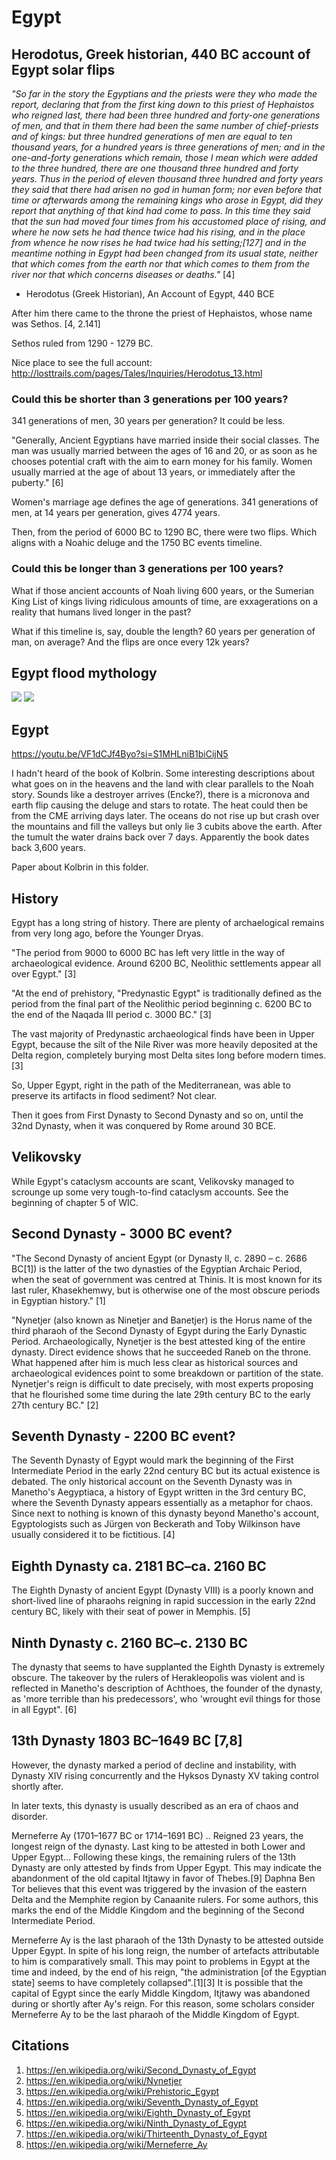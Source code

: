 # Egypt

## Herodotus, Greek historian, 440 BC account of Egypt solar flips

*"So far in the story the Egyptians and the priests were they who made the report, declaring that from the first king down to this priest of Hephaistos who reigned last, there had been three hundred and forty-one generations of men, and that in them there had been the same number of chief-priests and of kings: but three hundred generations of men are equal to ten thousand years, for a hundred years is three generations of men; and in the one-and-forty generations which remain, those I mean which were added to the three hundred, there are one thousand three hundred and forty years. Thus in the period of eleven thousand three hundred and forty years they said that there had arisen no god in human form; nor even before that time or afterwards among the remaining kings who arose in Egypt, did they report that anything of that kind had come to pass. In this time they said that the sun had moved four times from his accustomed place of rising, and where he now sets he had thence twice had his rising, and in the place from whence he now rises he had twice had his setting;[127] and in the meantime nothing in Egypt had been changed from its usual state, neither that which comes from the earth nor that which comes to them from the river nor that which concerns diseases or deaths."* [4]

- Herodotus (Greek Historian), An Account of Egypt, 440 BCE

After him there came to the throne the priest of Hephaistos, whose name was Sethos. [4, 2.141]

Sethos ruled from 1290 - 1279 BC.

Nice place to see the full account: http://losttrails.com/pages/Tales/Inquiries/Herodotus_13.html

### Could this be shorter than 3 generations per 100 years?

341 generations of men, 30 years per generation? It could be less.

"Generally, Ancient Egyptians have married inside their social classes. The man was usually married between the ages of 16 and 20, or as soon as he chooses potential craft with the aim to earn money for his family. Women usually married at the age of about 13 years, or immediately after the puberty." [6]

Women's marriage age defines the age of generations. 341 generations of men, at 14 years per generation, gives 4774 years.

Then, from the period of 6000 BC to 1290 BC, there were two flips. Which aligns with a Noahic deluge and the 1750 BC events timeline.

### Could this be longer than 3 generations per 100 years?

What if those ancient accounts of Noah living 600 years, or the Sumerian King List of kings living ridiculous amounts of time, are exxagerations on a reality that humans lived longer in the past?

What if this timeline is, say, double the length? 60 years per generation of man, on average? And the flips are once every 12k years?

## Egypt flood mythology

![](img/egypt-flood-myth.jpg)
![](img/egypt-excerpt-book.png)

## Egypt

https://youtu.be/VF1dCJf4Byo?si=S1MHLniB1biCijN5

I hadn't heard of the book of Kolbrin. Some interesting descriptions about what goes on in the heavens and the land with clear parallels to the Noah story. Sounds like a destroyer arrives (Encke?), there is a micronova and earth flip causing the deluge and stars to rotate. The heat could then be from the CME arriving days later. The oceans do not rise up but crash over the mountains and fill the valleys but only lie 3 cubits above the earth. After the tumult the water drains back over 7 days. Apparently the book dates back 3,600 years.

Paper about Kolbrin in this folder.

## History

Egypt has a long string of history. There are plenty of archaelogical remains from very long ago, before the Younger Dryas.

"The period from 9000 to 6000 BC has left very little in the way of archaeological evidence. Around 6200 BC, Neolithic settlements appear all over Egypt." [3]

"At the end of prehistory, "Predynastic Egypt" is traditionally defined as the period from the final part of the Neolithic period beginning c. 6200 BC to the end of the Naqada III period c. 3000 BC." [3]

The vast majority of Predynastic archaeological finds have been in Upper Egypt, because the silt of the Nile River was more heavily deposited at the Delta region, completely burying most Delta sites long before modern times. [3]

So, Upper Egypt, right in the path of the Mediterranean, was able to preserve its artifacts in flood sediment? Not clear.

Then it goes from First Dynasty to Second Dynasty and so on, until the 32nd Dynasty, when it was conquered by Rome around 30 BCE.

## Velikovsky

While Egypt's cataclysm accounts are scant, Velikovsky managed to scrounge up some very tough-to-find cataclysm accounts. See the beginning of chapter 5 of WIC.

## Second Dynasty - 3000 BC event?

"The Second Dynasty of ancient Egypt (or Dynasty II, c. 2890 – c. 2686 BC[1]) is the latter of the two dynasties of the Egyptian Archaic Period, when the seat of government was centred at Thinis. It is most known for its last ruler, Khasekhemwy, but is otherwise one of the most obscure periods in Egyptian history." [1]

"Nynetjer (also known as Ninetjer and Banetjer) is the Horus name of the third pharaoh of the Second Dynasty of Egypt during the Early Dynastic Period. Archaeologically, Nynetjer is the best attested king of the entire dynasty. Direct evidence shows that he succeeded Raneb on the throne. What happened after him is much less clear as historical sources and archaeological evidences point to some breakdown or partition of the state. Nynetjer's reign is difficult to date precisely, with most experts proposing that he flourished some time during the late 29th century BC to the early 27th century BC." [2]

## Seventh Dynasty - 2200 BC event?

The Seventh Dynasty of Egypt would mark the beginning of the First Intermediate Period in the early 22nd century BC but its actual existence is debated. The only historical account on the Seventh Dynasty was in Manetho's Aegyptiaca, a history of Egypt written in the 3rd century BC, where the Seventh Dynasty appears essentially as a metaphor for chaos. Since next to nothing is known of this dynasty beyond Manetho's account, Egyptologists such as Jürgen von Beckerath and Toby Wilkinson have usually considered it to be fictitious. [4]

## Eighth Dynasty ca. 2181 BC–ca. 2160 BC

The Eighth Dynasty of ancient Egypt (Dynasty VIII) is a poorly known and short-lived line of pharaohs reigning in rapid succession in the early 22nd century BC, likely with their seat of power in Memphis. [5]

## Ninth Dynasty c. 2160 BC–c. 2130 BC

The dynasty that seems to have supplanted the Eighth Dynasty is extremely obscure. The takeover by the rulers of Herakleopolis was violent and is reflected in Manetho's description of Achthoes, the founder of the dynasty, as 'more terrible than his predecessors', who 'wrought evil things for those in all Egypt". [6]

## 13th Dynasty 1803 BC–1649 BC [7,8]

However, the dynasty marked a period of decline and instability, with Dynasty XIV rising concurrently and the Hyksos Dynasty XV taking control shortly after.

In later texts, this dynasty is usually described as an era of chaos and disorder.

Merneferre Ay (1701–1677 BC or 1714–1691 BC) .. Reigned 23 years, the longest reign of the dynasty. Last king to be attested in both Lower and Upper Egypt... Following these kings, the remaining rulers of the 13th Dynasty are only attested by finds from Upper Egypt. This may indicate the abandonment of the old capital Itjtawy in favor of Thebes.[9] Daphna Ben Tor believes that this event was triggered by the invasion of the eastern Delta and the Memphite region by Canaanite rulers. For some authors, this marks the end of the Middle Kingdom and the beginning of the Second Intermediate Period.

Merneferre Ay is the last pharaoh of the 13th Dynasty to be attested outside Upper Egypt. In spite of his long reign, the number of artefacts attributable to him is comparatively small. This may point to problems in Egypt at the time and indeed, by the end of his reign, "the administration [of the Egyptian state] seems to have completely collapsed".[1][3] It is possible that the capital of Egypt since the early Middle Kingdom, Itjtawy was abandoned during or shortly after Ay's reign. For this reason, some scholars consider Merneferre Ay to be the last pharaoh of the Middle Kingdom of Egypt.

## Citations

1. https://en.wikipedia.org/wiki/Second_Dynasty_of_Egypt
2. https://en.wikipedia.org/wiki/Nynetjer
3. https://en.wikipedia.org/wiki/Prehistoric_Egypt
4. https://en.wikipedia.org/wiki/Seventh_Dynasty_of_Egypt
5. https://en.wikipedia.org/wiki/Eighth_Dynasty_of_Egypt
6. https://en.wikipedia.org/wiki/Ninth_Dynasty_of_Egypt
7. https://en.wikipedia.org/wiki/Thirteenth_Dynasty_of_Egypt
8. https://en.wikipedia.org/wiki/Merneferre_Ay